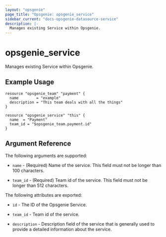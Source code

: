 ```yaml
---
layout: "opsgenie"
page_title: "Opsgenie: opsgenie_service"
sidebar_current: "docs-opsgenie-datasource-service"
description: |-
  Manages existing Service within Opsgenie.
---
```


# opsgenie\_service

Manages existing Service within Opsgenie.

## Example Usage

```hcl
resource "opsgenie_team" "payment" {
  name        = "example"
  description = "This team deals with all the things"
}

resource "opsgenie_service" "this" {
  name  = "Payment"
  team_id = "$opsgenie_team.payment.id"
}
```

## Argument Reference

The following arguments are supported:

* `name` - (Required) Name of the service. This field must not be longer than 100 characters.

* `team_id` - (Required)  Team id of the service. This field must not be longer than 512 characters.

The following attributes are exported:

* `id` - The ID of the Opsgenie Service.

* `team_id` - Team id of the service.

* `description` - Description field of the service that is generally used to provide a detailed information about the service.
